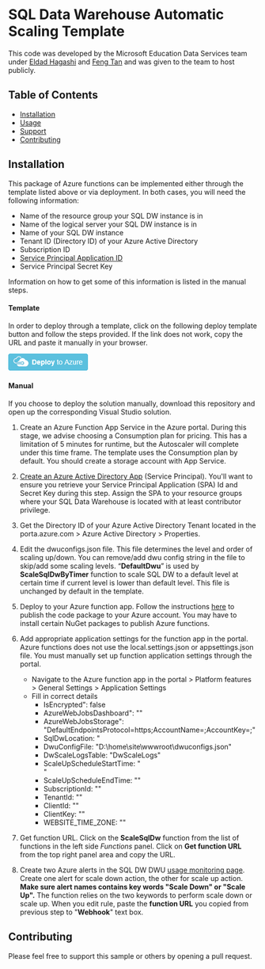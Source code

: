 
# SQL Data Warehouse Automatic Scaling Template

This code was developed by the Microsoft Education Data Services team under [Eldad Hagashi](https://www.linkedin.com/in/eldad-hagashi/) and [Feng Tan](https://www.linkedin.com/in/feng-tan-0b1311154/) and was given to the team to host publicly. 

## Table of Contents

- [Installation](https://github.com/fraction/readme-boilerplate#installation)
- [Usage](https://github.com/fraction/readme-boilerplate#usage)
- [Support](https://github.com/fraction/readme-boilerplate#support)
- [Contributing](https://github.com/fraction/readme-boilerplate#contributing)

## Installation

This package of Azure functions can be implemented either through the template listed above or via deployment. In both cases, you will need the following information:

- Name of the resource group your SQL DW instance is in
- Name of the logical server your SQL DW instance is in
- Name of your SQL DW instance
- Tenant ID (Directory ID) of your Azure Active Directory
- Subscription ID
- [Service Principal Application ID](https://docs.microsoft.com/en-us/azure/active-directory/develop/active-directory-integrating-applications#adding-an-application)
- Service Principal Secret Key

Information on how to get some of this information is listed in the manual steps.

#### Template

In order to deploy through a template, click on the following deploy template button and follow the steps provided. If the link does not work, copy the URL and paste it manually in your browser.

<a href="https://portal.azure.com/#create/Microsoft.Template/uri/https%3A%2F%2Fraw.githubusercontent.com%2FMicrosoft%2Fsql-data-warehouse-samples%2Fmaster%2Farm-templates%2FsqlDwAutoScaler%2Fazuredeploy.json" target="_blank">
<img src="https://raw.githubusercontent.com/Azure/azure-quickstart-templates/master/1-CONTRIBUTION-GUIDE/images/deploytoazure.png"/>
</a>

#### Manual

If you choose to deploy the solution manually, download this repository and open up the corresponding Visual Studio solution. 

1. Create an Azure Function App Service in the Azure portal. During this stage, we advise choosing a Consumption plan for pricing. This has a limitation of 5 minutes for runtime, but the Autoscaler will complete under this time frame. The template uses the Consumption plan by default. You should create a storage account with App Service.
2. [Create an Azure Active Directory App](https://docs.microsoft.com/en-us/azure/azure-resource-manager/resource-group-create-service-principal-portal) (Service Principal). You'll want to ensure you retrieve your Service Principal Application (SPA) Id and Secret Key during this step. Assign the SPA to your resource groups where your SQL Data Warehouse is located with at least contributor privilege.
3. Get the Directory ID of your Azure Active Directory Tenant located in the porta.azure.com > Azure Active Directory > Properties.
4. Edit the dwuconfigs.json file. This file determines the level and order of scaling up/down. You can remove/add dwu config string in the file to skip/add some scaling levels. “**DefaultDwu**” is used by **ScaleSqlDwByTimer** function to scale SQL DW to a default level at certain time if current level is lower than default level. This file is unchanged by default in the template. 
5. Deploy to your Azure function app. Follow the instructions [here](https://docs.microsoft.com/en-us/azure/azure-functions/functions-develop-vs#publish-to-azure) to publish the code package to your Azure account. You may have to install certain NuGet packages to publish Azure functions.
6. Add appropriate application settings for the function app in the portal. Azure functions does not use the local.settings.json or appsettings.json file. You must manually set up function application settings through the portal.

   - Navigate to the Azure function app in the portal > Platform features > General Settings > Application Settings
   - Fill in correct details
     - IsEncrypted": false
     - AzureWebJobsDashboard": ""
     - AzureWebJobsStorage": "DefaultEndpointsProtocol=https;AccountName=<YourFunctionAppStorageAccount>;AccountKey=<YourAccountKey>;"
     - SqlDwLocation: "<SQL DW Location>
     - DwuConfigFile: "D:\\home\\site\\wwwroot\\dwuconfigs.json"
     - DwScaleLogsTable: "DwScaleLogs"
     - ScaleUpScheduleStartTime: "<form of hh:mm:ss>"
     - ScaleUpScheduleEndTime: "<form of hh:mm:ss>"
     - SubscriptionId: "<Your subscription id>"
     - TenantId: "<Your tenant id>"
     - ClientId: "<Your Azure Active Directory App Id>"
     - ClientKey: "<Your Azure Active Directory App Key>"
     - WEBSITE_TIME_ZONE: ""
7. Get function URL. Click on the **ScaleSqlDw** function from the list of functions in the left side *Functions* panel. Click on **Get  function URL** from the top right panel area and copy the URL. 
8. Create two Azure alerts in the SQL DW DWU [usage monitoring page](https://docs.microsoft.com/en-us/azure/sql-database/sql-database-insights-alerts-portal). Create one alert for scale down action, the other for scale up action. **Make sure alert names contains key words "Scale Down" or "Scale Up".** The function relies on the two keywords to perform scale down or scale up. When you edit rule, paste the **function URL** you copied from previous step to "**Webhook**" text box.




## Contributing

Please feel free to support this sample or others by opening a pull request.